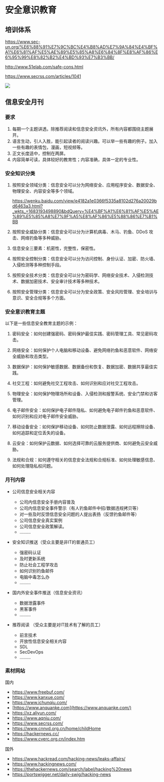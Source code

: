 # 安全意识教育


## 培训体系

https://www.sec-un.org/%E6%88%91%E7%9C%BC%E4%B8%AD%E7%9A%84%E4%BF%A1%E6%81%AF%E5%AE%89%E5%85%A8%E6%84%8F%E8%AF%86%E6%95%99%E8%82%B2%E4%BD%93%E7%B3%BB/



http://www.51elab.com/safe-cons.html



https://www.secrss.com/articles/1041



![](https://8aqnet.cdn.bcebos.com/b1101dfaf9e19de402cf8b6170350cb4.jpg)



## 信息安全月刊

### 要求

1. 每期一个主题讲透。除推荐阅读和信息安全资讯外，所有内容都围绕主题展开。
2. 语言生动，引人入胜，能引起读者的阅读兴趣。可以举一些有趣的例子。加入一些有趣的表情包，漫画，短视频等。
3. 正文长度适中，控制在两屏。
4. 内容简单可读，具体较好的教育性；内容准确，具体一定的专业性。



### 安全知识分类

1. 按照安全领域分类：信息安全可以分为网络安全、应用程序安全、数据安全、物理安全、内容安全等多个领域。

   https://wenku.baidu.com/view/e4182a1e0366f5335a8102d276a20029bd6463a3.html?_wkts_=1683193498890&bdQuery=%E4%BF%A1%E6%81%AF%E5%AE%89%E5%85%A8%E7%9F%A5%E8%AF%86%E5%88%86%E7%B1%BB

2. 按照安全威胁分类：信息安全可以分为计算机病毒、木马、钓鱼、DDoS 攻击、网络钓鱼等多种威胁。

3. 信息安全三要素：机密性，完整性，保密性。

4. 按照安全控制分类：信息安全可以分为访问控制、身份认证、加密、防火墙、入侵检测等多种控制手段。

5. 按照安全技术分类：信息安全可以分为密码学、网络安全技术、入侵检测技术、数据加密技术、安全审计技术等多种技术。

6. 按照安全管理分类：信息安全可以分为安全政策、安全风险管理、安全培训与意识、安全合规等多个方面。

### 安全意识教育主题

以下是一些信息安全教育主题的示例：

1. 密码安全：如何创建强密码、密码保护最佳实践、密码管理工具、常见密码攻击。

2. 网络安全：如何保护个人电脑和移动设备、避免网络钓鱼和恶意软件、网络安全威胁和攻击类型。

3. 数据保护：如何保护敏感数据、数据备份和恢复、数据加密、数据共享最佳实践。

4. 社交工程：如何避免社交工程攻击、如何识别和应对社交工程攻击。

5. 物理安全：如何保护物理场所和设备、入侵检测和报警系统、安全门禁和访客管理。

6. 电子邮件安全：如何保护电子邮件隐私、如何避免电子邮件钓鱼和恶意软件、如何识别和应对电子邮件安全威胁。

7. 移动设备安全：如何保护移动设备、如何防止数据泄露、如何远程擦除设备、如何追踪和定位丢失的设备。

8. 云安全：如何保护云数据、如何选择可靠的云服务提供商、如何避免云安全威胁。

9. 法规和合规：如何遵守相关的信息安全法规和合规标准、如何处理敏感信息、如何处理隐私权问题。



### 月刊内容

* 公司信息安全相关内容
  * 公司内信息安全手册内容普及
  * 公司内信息安全事件警示（有人钓鱼邮件中招/数据违规拷贝等）
  * 对一些及时反馈信息安全问题的人提出表扬（反馈钓鱼邮件等）
  * 公司信息安全真实案例
  * 公司信息安全政策解读。
  * .........

* 安全知识推送（受众主要是非IT的普通员工）
  * 强密码认证
  * 及时更新系统
  * 防止社会工程学攻击
  * 如何识别钓鱼邮件
  * 电脑中毒怎么办
  * .........
* 国内外安全事件推送（信息安全资讯）
  * 数据泄露事件
  * 黑客事件
  * .........

* 推荐阅读 （受众主要是对IT技术有了解的员工）
  * 前言技术 
  * 开放性信息安全相关内容
  * SDL
  * SecDevOps
  * .........



### 素材网站

国内

* https://www.freebuf.com/
* https://www.kanxue.com/
* https://www.ichunqiu.com/
* [https://www.anquanke.com](https://www.anquanke.com/)
* https://xz.aliyun.com/
* https://www.aqniu.com/
* https://www.secrss.com/
* https://www.cnnvd.org.cn/home/childHome
* https://hackernews.cc/
* https://www.cverc.org.cn/index.htm

国外

* https://www.hackread.com/hacking-news/leaks-affairs/
* https://www.hackingnews.com/
* https://thehackernews.com/search/label/hacking%20news
* https://portswigger.net/daily-swig/hacking-news
